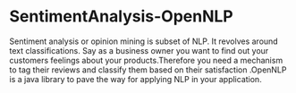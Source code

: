 # SentimentAnalysis-OpenNLP
Sentiment analysis or opinion mining is subset of NLP. It revolves around text classifications. Say as a business owner you want to find out your customers feelings about your products.Therefore you need a mechanism to tag their reviews and classify them based on their satisfaction .OpenNLP is a java library to pave the way for applying NLP in your application.



